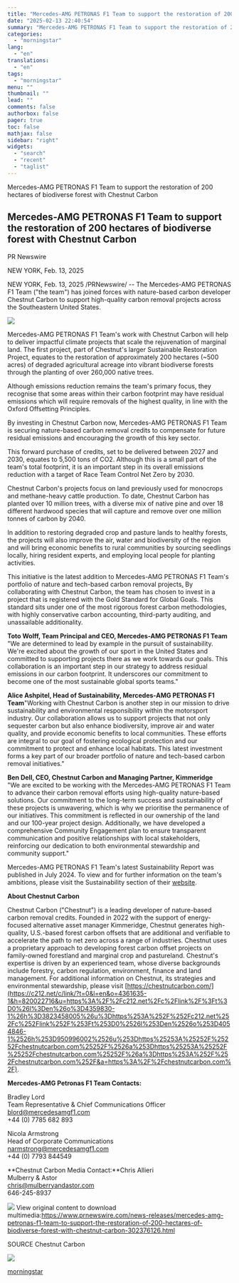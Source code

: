 ```yaml
---
title: "Mercedes-AMG PETRONAS F1 Team to support the restoration of 200 hectares of biodiverse forest with Chestnut Carbon"
date: "2025-02-13 22:40:54"
summary: "Mercedes-AMG PETRONAS F1 Team to support the restoration of 200 hectares of biodiverse forest with Chestnut Carbon Mercedes-AMG PETRONAS F1 Team to support the restoration of 200 hectares of biodiverse forest with Chestnut Carbon PR Newswire NEW YORK, Feb. 13, 2025 NEW YORK, Feb. 13, 2025 /PRNewswire/ -- The Mercedes-AMG..."
categories:
  - "morningstar"
lang:
  - "en"
translations:
  - "en"
tags:
  - "morningstar"
menu: ""
thumbnail: ""
lead: ""
comments: false
authorbox: false
pager: true
toc: false
mathjax: false
sidebar: "right"
widgets:
  - "search"
  - "recent"
  - "taglist"
---
```


Mercedes-AMG PETRONAS F1 Team to support the restoration of 200 hectares of biodiverse forest with Chestnut Carbon

Mercedes-AMG PETRONAS F1 Team to support the restoration of 200 hectares of biodiverse forest with Chestnut Carbon
------------------------------------------------------------------------------------------------------------------

PR Newswire

NEW YORK, Feb. 13, 2025


NEW YORK, Feb. 13, 2025 /PRNewswire/ -- The Mercedes-AMG PETRONAS F1 Team ("the team") has joined forces with nature-based carbon developer Chestnut Carbon to support high-quality carbon removal projects across the Southeastern United States.

[![](https://mma.prnewswire.com/media/2609308/Chestnut_Logo.jpg)](https://mma.prnewswire.com/media/2609308/Chestnut_Logo.html)

Mercedes-AMG PETRONAS F1 Team's work with Chestnut Carbon will help to deliver impactful climate projects that scale the rejuvenation of marginal land. The first project, part of Chestnut's larger Sustainable Restoration Project, equates to the restoration of approximately 200 hectares (~500 acres) of degraded agricultural acreage into vibrant biodiverse forests through the planting of over 260,000 native trees.

Although emissions reduction remains the team's primary focus, they recognise that some areas within their carbon footprint may have residual emissions which will require removals of the highest quality, in line with the Oxford Offsetting Principles.

By investing in Chestnut Carbon now, Mercedes-AMG PETRONAS F1 Team is securing nature-based carbon removal credits to compensate for future residual emissions and encouraging the growth of this key sector.

This forward purchase of credits, set to be delivered between 2027 and 2030, equates to 5,500 tons of CO2. Although this is a small part of the team's total footprint, it is an important step in its overall emissions reduction with a target of Race Team Control Net Zero by 2030.

Chestnut Carbon's projects focus on land previously used for monocrops and methane-heavy cattle production. To date, Chestnut Carbon has planted over 10 million trees, with a diverse mix of native pine and over 18 different hardwood species that will capture and remove over one million tonnes of carbon by 2040.

In addition to restoring degraded crop and pasture lands to healthy forests, the projects will also improve the air, water and biodiversity of the region and will bring economic benefits to rural communities by sourcing seedlings locally, hiring resident experts, and employing local people for planting activities.

This initiative is the latest addition to Mercedes-AMG PETRONAS F1 Team's portfolio of nature and tech-based carbon removal projects[.](https://c212.net/c/link/?t=0&l=en&o=4361635-1&h=632281989&u=https%3A%2F%2Fwww.edie.net%2Fmercedes-amg-petronas-f1-team-invests-in-carbon-removals-ahead-of-british-gp%2F%23%3A%7E%3Atext%3DThe%2520Mercedes%252DAMG%2520PETRONAS%2520F1%2520team%2520is%2520also%2520supporting%2520nature%2Cintroduction%2520of%2520regenerative%2520agriculture%2520practices.&a=.) By collaborating with Chestnut Carbon, the team has chosen to invest in a project that is registered with the Gold Standard for Global Goals. This standard sits under one of the most rigorous forest carbon methodologies, with highly conservative carbon accounting, third-party auditing, and unassailable additionality.

**Toto Wolff, Team Principal and CEO, Mercedes-AMG PETRONAS F1 Team**   
"We are determined to lead by example in the pursuit of sustainability. We're excited about the growth of our sport in the United States and committed to supporting projects there as we work towards our goals. This collaboration is an important step in our strategy to address residual emissions in our carbon footprint. It underscores our commitment to become one of the most sustainable global sports teams."

**Alice Ashpitel, Head of Sustainability, Mercedes-AMG PETRONAS F1 Team**"Working with Chestnut Carbon is another step in our mission to drive sustainability and environmental responsibility within the motorsport industry. Our collaboration allows us to support projects that not only sequester carbon but also enhance biodiversity, improve air and water quality, and provide economic benefits to local communities. These efforts are integral to our goal of fostering ecological protection and our commitment to protect and enhance local habitats. This latest investment forms a key part of our broader portfolio of nature and tech-based carbon removal initiatives."

**Ben Dell, CEO, Chestnut Carbon and Managing Partner, Kimmeridge**  
"We are excited to be working with the Mercedes-AMG PETRONAS F1 Team to advance their carbon removal efforts using high-quality nature-based solutions. Our commitment to the long-term success and sustainability of these projects is unwavering, which is why we prioritise the permanence of our initiatives. This commitment is reflected in our ownership of the land and our 100-year project design. Additionally, we have developed a comprehensive Community Engagement plan to ensure transparent communication and positive relationships with local stakeholders, reinforcing our dedication to both environmental stewardship and community support."

Mercedes-AMG PETRONAS F1 Team's latest Sustainability Report was published in July 2024. To view and for further information on the team's ambitions, please visit the Sustainability section of their [website](https://c212.net/c/link/?t=0&l=en&o=4361635-1&h=1805831347&u=https%3A%2F%2Fwww.mercedesamgf1.com%2Fsustainability&a=website).

**About Chestnut Carbon**

Chestnut Carbon ("Chestnut") is a leading developer of nature-based carbon removal credits. Founded in 2022 with the support of energy-focused alternative asset manager Kimmeridge, Chestnut generates high-quality, U.S.-based forest carbon offsets that are additional and verifiable to accelerate the path to net zero across a range of industries. Chestnut uses a proprietary approach to developing forest carbon offset projects on family-owned forestland and marginal crop and pastureland. Chestnut's expertise is driven by an experienced team, whose diverse backgrounds include forestry, carbon regulation, environment, finance and land management. For additional information on Chestnut, its strategies and environmental stewardship, please visit [https://chestnutcarbon.com/](https://c212.net/c/link/?t=0&l=en&o=4361635-1&h=820022716&u=https%3A%2F%2Fc212.net%2Fc%2Flink%2F%3Ft%3D0%26l%3Den%26o%3D4359830-1%26h%3D3823458005%26u%3Dhttps%253A%252F%252Fc212.net%252Fc%252Flink%252F%253Ft%253D0%2526l%253Den%2526o%253D4054846-1%2526h%253D950996002%2526u%253Dhttps%25253A%25252F%25252Fchestnutcarbon.com%25252F%2526a%253Dhttps%25253A%25252F%25252Fchestnutcarbon.com%25252F%26a%3Dhttps%253A%252F%252Fchestnutcarbon.com%252F&a=https%3A%2F%2Fchestnutcarbon.com%2F).

**Mercedes-AMG Petronas F1 Team Contacts:**

Bradley Lord  
Team Representative & Chief Communications Officer  
[blord@mercedesamgf1.](mailto:blord@mercedesamgf1.com)[com](mailto:blord@mercedesamgf1.com)  
+44 (0) 7785 682 893

Nicola Armstrong  
Head of Corporate Communications  
[narmstrong@mercedesamgf1.](mailto:narmstrong@mercedesamgf1.com)[com](mailto:narmstrong@mercedesamgf1.com)  
+44 (0) 7793 844549

**Chestnut Carbon Media Contact:**Chris Allieri  
Mulberry & Astor  
[chris@mulberryandastor.com](mailto:chris@mulberryandastor.com)  
646-245-8937

 ![](https://c212.net/c/img/favicon.png?sn=NY18309&sd=2025-02-13) View original content to download multimedia:<https://www.prnewswire.com/news-releases/mercedes-amg-petronas-f1-team-to-support-the-restoration-of-200-hectares-of-biodiverse-forest-with-chestnut-carbon-302376126.html>

SOURCE Chestnut Carbon


 ![](https://rt.prnewswire.com/rt.gif?NewsItemId=NY18309&Transmission_Id=202502130934PR_NEWS_USPR_____NY18309&DateId=20250213)

[morningstar](https://www.morningstar.com/news/pr-newswire/20250213ny18309/mercedes-amg-petronas-f1-team-to-support-the-restoration-of-200-hectares-of-biodiverse-forest-with-chestnut-carbon)
